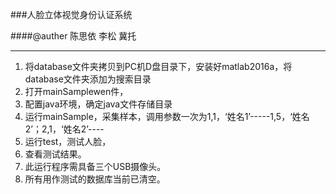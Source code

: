 ###人脸立体视觉身份认证系统

####@auther 陈思依 李松 冀托

---

1. 将database文件夹拷贝到PC机D盘目录下，安装好matlab2016a，将database文件夹添加为搜索目录
1. 打开mainSamplewen件，
1. 配置java环境，确定java文件存储目录
1. 运行mainSample，采集样本，调用参数一次为1,1，‘姓名1’-----1,5，‘姓名2’；2,1，‘姓名2’----
1. 运行test，测试人脸，
1. 查看测试结果。
1. 此运行程序需具备三个USB摄像头。
1. 所有用作测试的数据库当前已清空。